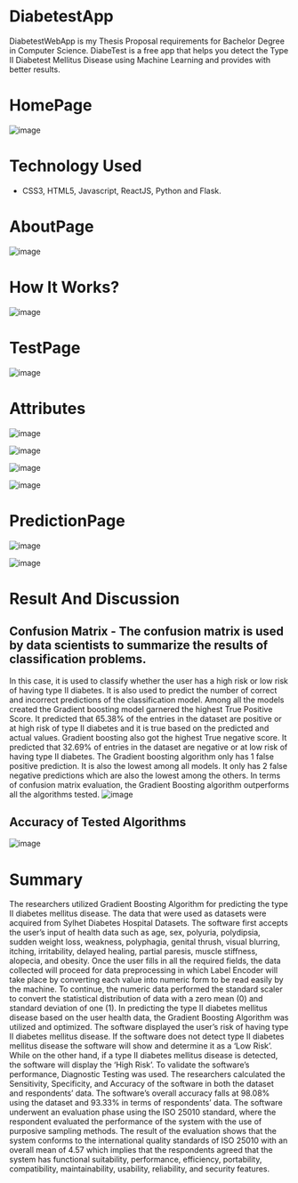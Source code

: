 # DiabetestApp
DiabetestWebApp is my Thesis Proposal requirements for Bachelor Degree in Computer Science. DiabeTest is a free app that helps you detect the Type II Diabetest Mellitus Disease
using Machine Learning and provides with better results.

# HomePage
![image](https://user-images.githubusercontent.com/80078725/229262603-c4f98c19-5c5d-4419-89a0-d11d51429cba.png)

# Technology Used
* CSS3, HTML5, Javascript, ReactJS, Python and Flask.


# AboutPage
![image](https://user-images.githubusercontent.com/80078725/229262658-c05b69f9-b0dc-49c2-8f3b-d06b820b19f7.png)

# How It Works?
![image](https://user-images.githubusercontent.com/80078725/229262676-7a027366-afce-4711-920a-8689a2133122.png)

# TestPage
![image](https://user-images.githubusercontent.com/80078725/229262704-ca44c191-b7ec-4a56-976e-60898057d469.png)

# Attributes
![image](https://user-images.githubusercontent.com/80078725/229262723-2a66abed-57d9-4bbf-ac5e-5286c8c36de9.png)

![image](https://user-images.githubusercontent.com/80078725/229262749-86c5a9ee-515f-412c-96b3-8cd81691943d.png)

![image](https://user-images.githubusercontent.com/80078725/229262758-892d2b80-b903-470f-9eef-a94b57049722.png)

![image](https://user-images.githubusercontent.com/80078725/229262771-0e91324d-1b66-495b-8a64-aca402e9ea64.png)

# PredictionPage
![image](https://user-images.githubusercontent.com/80078725/229262784-f32f337f-ae83-42d8-a679-4c68d96dcbcc.png)

![image](https://user-images.githubusercontent.com/80078725/229262800-64345857-310a-475c-aaa7-f0816010ef0d.png)



# Result And Discussion
## Confusion Matrix - The confusion matrix is used by data scientists to summarize the results of classification problems. 
In this case, it is used to classify whether the user has a high risk or low risk of having type II diabetes. It is also used to predict the number of correct and incorrect predictions of the classification model. 
Among all the models created the Gradient boosting model garnered the highest True Positive Score. It predicted that 65.38% of the entries in the dataset are positive or at high risk of type II diabetes and it is true based on the predicted and actual values. 
Gradient boosting also got the highest True negative score. It predicted that 32.69% of entries in the dataset are negative or at low risk of having type II diabetes. The Gradient boosting algorithm only has 1 false positive prediction. 
It is also the lowest among all models. It only has 2 false negative predictions which are also the lowest among the others. In terms of confusion matrix evaluation, the Gradient Boosting algorithm outperforms all the algorithms tested. 
![image](https://user-images.githubusercontent.com/80078725/229262877-000a8ebf-4d0c-442e-b4c2-b31f23aa0d17.png)

## Accuracy of Tested Algorithms
![image](https://user-images.githubusercontent.com/80078725/229262972-09a42080-80b8-4f42-9d21-ab65cd59df0f.png)


# Summary 
The researchers utilized Gradient Boosting Algorithm for predicting the type II diabetes mellitus disease. The data that were used as datasets were acquired from Sylhet Diabetes Hospital Datasets. The software first accepts the user’s input of health data such as age, sex, polyuria, polydipsia, sudden weight loss, weakness, polyphagia, genital thrush, visual blurring, itching, irritability, delayed healing, partial paresis, muscle stiffness, alopecia, and obesity. Once the user fills in all the required fields, the data collected will proceed for data preprocessing in which Label Encoder will take place by converting each value into numeric form to be read easily by the machine. To continue, the numeric data performed the standard scaler to convert the statistical distribution of data with a zero mean (0) and standard deviation of one (1). In predicting the type II diabetes mellitus disease based on the user health data, the Gradient Boosting Algorithm was utilized and optimized. The software displayed the user’s risk of having type II diabetes mellitus disease. If the software does not detect type II diabetes mellitus disease the software will show and determine it as a ‘Low Risk’. While on the other hand, if a type II diabetes mellitus disease is detected, the software will display the ‘High Risk’. To validate the software’s performance, Diagnostic Testing was used. The researchers calculated the Sensitivity, Specificity, and Accuracy of the software in both the dataset and respondents’ data. The software’s overall accuracy falls at 98.08% using the dataset and 93.33% in terms of respondents’ data. The software underwent an evaluation phase using the ISO 25010 standard, where the respondent evaluated the performance of the system with the use of purposive sampling methods. The result of the evaluation shows that the system conforms to the international quality standards of ISO 25010 with an overall mean of 4.57 which implies that the respondents agreed that the system has functional suitability, performance, efficiency, portability, compatibility, maintainability, usability, reliability, and security features.


        
